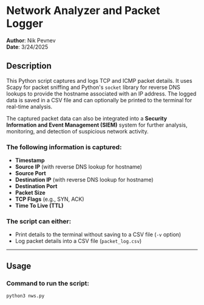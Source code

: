 # Network Analyzer and Packet Logger

**Author**: Nik Pevnev  
**Date**: 3/24/2025

## Description

This Python script captures and logs TCP and ICMP packet details. It uses Scapy for packet sniffing and Python's `socket` library for reverse DNS lookups to provide the hostname associated with an IP address. The logged data is saved in a CSV file and can optionally be printed to the terminal for real-time analysis.

The captured packet data can also be integrated into a **Security Information and Event Management (SIEM)** system for further analysis, monitoring, and detection of suspicious network activity.

### The following information is captured:
- **Timestamp**
- **Source IP** (with reverse DNS lookup for hostname)
- **Source Port**
- **Destination IP** (with reverse DNS lookup for hostname)
- **Destination Port**
- **Packet Size**
- **TCP Flags** (e.g., SYN, ACK)
- **Time To Live (TTL)**

### The script can either:
- Print details to the terminal without saving to a CSV file (`-v` option)
- Log packet details into a CSV file (`packet_log.csv`)

---

## Usage

### Command to run the script:

```bash
python3 nws.py
